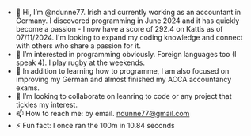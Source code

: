 - 👋 Hi, I’m @ndunne77. Irish and currently working as an accountant in Germany. I discovered programming in June 2024
and it has quickly become a passion - I now have a score of 292.4 on Kattis as of 07/11/2024. I'm looking to expand
my coding knowledge and connect with others who share a passion for it.
- 👀 I’m interested in programming obviously. Foreign languages too (I speak 4). I play rugby at the weekends.
- 🌱 In addition to learning how to programme, I am also focused on improving my German and almost finished my ACCA accountancy exams.
- 💞️ I’m looking to collaborate on leanring to code or any project that tickles my interest.
- 📫 How to reach me: by email. ndunne77@gmail.com
- ⚡ Fun fact: I once ran the 100m in 10.84 seconds

<!---
ndunne77/ndunne77 is a ✨ special ✨ repository because its `README.md` (this file) appears on your GitHub profile.
You can click the Preview link to take a look at your changes.
--->
